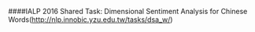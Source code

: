 ####IALP 2016 Shared Task: Dimensional Sentiment Analysis for Chinese Words(http://nlp.innobic.yzu.edu.tw/tasks/dsa_w/)
